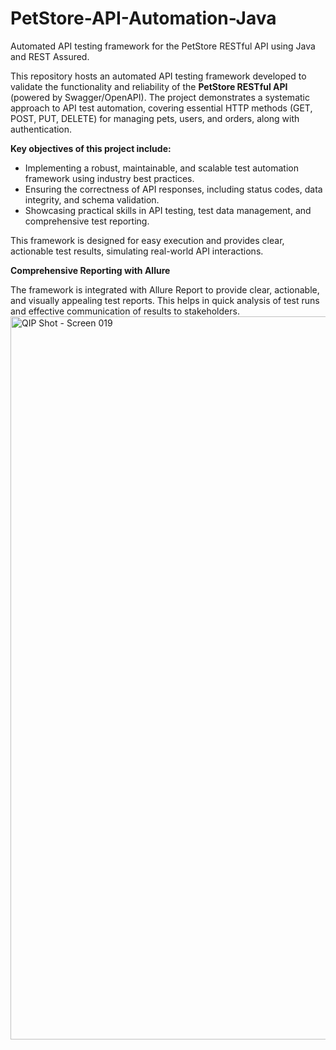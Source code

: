 # PetStore-API-Automation-Java
Automated API testing framework for the PetStore RESTful API using Java and REST Assured.

This repository hosts an automated API testing framework developed to validate the functionality and reliability of the **PetStore RESTful API** (powered by Swagger/OpenAPI). The project demonstrates a systematic approach to API test automation, covering essential HTTP methods (GET, POST, PUT, DELETE) for managing pets, users, and orders, along with authentication.

**Key objectives of this project include:**
* Implementing a robust, maintainable, and scalable test automation framework using industry best practices.
* Ensuring the correctness of API responses, including status codes, data integrity, and schema validation.
* Showcasing practical skills in API testing, test data management, and comprehensive test reporting.

This framework is designed for easy execution and provides clear, actionable test results, simulating real-world API interactions.

**Comprehensive Reporting with Allure**

The framework is integrated with Allure Report to provide clear, actionable, and visually appealing test reports. This helps in quick analysis of test runs and effective communication of results to stakeholders.
<img width="2553" height="1157" alt="QIP Shot - Screen 019" src="https://github.com/user-attachments/assets/a61fd26f-d716-4120-b88d-9bd984fa6364" />
